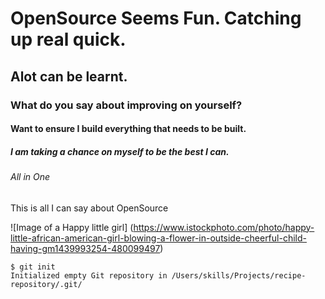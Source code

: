 # OpenSource Seems Fun. Catching up real quick.
## Alot can be learnt.
### What do you say about improving on yourself?
#### Want to ensure I build everything that needs to be built.
##### I am taking a chance on myself to be the best I can.
###### All in One

This is all I can say about OpenSource


![Image of a Happy little girl] (https://www.istockphoto.com/photo/happy-little-african-american-girl-blowing-a-flower-in-outside-cheerful-child-having-gm1439993254-480099497) 


```
$ git init
Initialized empty Git repository in /Users/skills/Projects/recipe-repository/.git/
```
